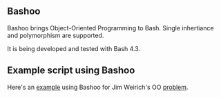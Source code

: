 Bashoo
-------
Bashoo brings Object-Oriented Programming to Bash.
Single inhertiance and polymorphism are supported.

It is being developed and tested with Bash 4.3.


Example script using Bashoo
-----------------------------
Here's an [example](tests/test_poly.sh) using Bashoo for Jim Weirich's OO [problem](
http://onestepback.org/articles/poly/).


